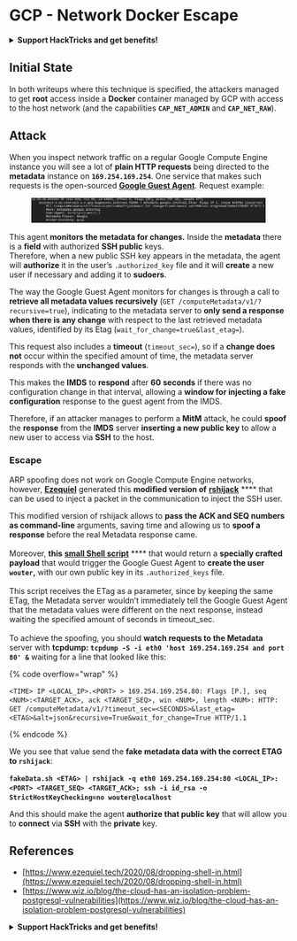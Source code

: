 # GCP - Network Docker Escape

<details>

<summary><strong>Support HackTricks and get benefits!</strong></summary>

Do you work in a **cybersecurity company**? Do you want to see your **company advertised in HackTricks**? or do you want to have access the **latest version of the PEASS or download HackTricks in PDF**? Check the [**SUBSCRIPTION PLANS**](https://github.com/sponsors/carlospolop)!

Discover [**The PEASS Family**](https://opensea.io/collection/the-peass-family), our collection of exclusive [**NFTs**](https://opensea.io/collection/the-peass-family)

Get the [**official PEASS & HackTricks swag**](https://peass.creator-spring.com)

**Join the** [**💬**](https://emojipedia.org/speech-balloon/) [**Discord group**](https://discord.gg/hRep4RUj7f) or the [**telegram group**](https://t.me/peass) or **follow** me on **Twitter** [**🐦**](https://github.com/carlospolop/hacktricks/tree/7af18b62b3bdc423e11444677a6a73d4043511e9/\[https:/emojipedia.org/bird/README.md)[**@carlospolopm**](https://twitter.com/carlospolopm)**.**

**Share your hacking tricks submitting PRs to the** [**hacktricks github repo**](https://github.com/carlospolop/hacktricks)**.**

</details>

## Initial State

In both writeups where this technique is specified, the attackers managed to get **root** access inside a **Docker** container managed by GCP with access to the host network (and the capabilities **`CAP_NET_ADMIN`** and **`CAP_NET_RAW`**).

## Attack

When you inspect network traffic on a regular Google Compute Engine instance you will see a lot of **plain HTTP requests** being directed to the **metadata** instance on **`169.254.169.254`**. One service that makes such requests is the open-sourced [**Google Guest Agent**](https://github.com/GoogleCloudPlatform/guest-agent). Request example:

<figure><img src="../../../.gitbook/assets/image.png" alt=""><figcaption></figcaption></figure>

This agent **monitors the metadata for changes.** Inside the **metadata** there is a **field** with authorized **SSH public** keys.\
Therefore, when a new public SSH key appears in the metadata, the agent will **authorize** it in the user’s `.authorized_key` file and it will **create** a new user if necessary and adding it to **sudoers**.

The way the Google Guest Agent monitors for changes is through a call to **retrieve all metadata values recursively** (`GET /computeMetadata/v1/?recursive=true`), indicating to the metadata server to **only send a response when there is any change** with respect to the last retrieved metadata values, identified by its Etag (`wait_for_change=true&last_etag=`).

This request also includes a **timeout** (`timeout_sec=`), so if a **change does not** occur within the specified amount of time, the metadata server responds with the **unchanged values**.

This makes the **IMDS** to **respond** after **60** **seconds** if there was no configuration change in that interval, allowing a **window for injecting a fake configuration** response to the guest agent from the IMDS.

Therefore, if an attacker manages to perform a **MitM** attack, he could **spoof** the **response** from the **IMDS** server **inserting a new public key** to allow a new user to access via **SSH** to the host.

### Escape

ARP spoofing does not work on Google Compute Engine networks, however, [**Ezequiel**](https://www.ezequiel.tech/2020/08/dropping-shell-in.html) generated this **modified version of** [**rshijack**](https://github.com/ezequielpereira/rshijack) **** that can be used to inject a packet in the communication to inject the SSH user.

This modified version of rshijack allows to **pass the ACK and SEQ numbers as command-line** arguments, saving time and allowing us to **spoof a response** before the real Metadata response came.\
\
Moreover, **this** [**small Shell script**](https://gist.github.com/ezequielpereira/914c2aae463409e785071213b059f96c#file-fakedata-sh) **** that would return a **specially crafted payload** that would trigger the Google Guest Agent to **create the user `wouter`,** with our own public key in its `.authorized_keys` file.\
\
This script receives the ETag as a parameter, since by keeping the same ETag, the Metadata server wouldn’t immediately tell the Google Guest Agent that the metadata values were different on the next response, instead waiting the specified amount of seconds in timeout\_sec.\
\
To achieve the spoofing, you should **watch requests to the Metadata** server with **tcpdump: `tcpdump -S -i eth0 'host 169.254.169.254 and port 80' &`** waiting for a line that looked like this:

{% code overflow="wrap" %}
```
<TIME> IP <LOCAL_IP>.<PORT> > 169.254.169.254.80: Flags [P.], seq <NUM>:<TARGET_ACK>, ack <TARGET_SEQ>, win <NUM>, length <NUM>: HTTP: GET /computeMetadata/v1/?timeout_sec=<SECONDS>&last_etag=<ETAG>&alt=json&recursive=True&wait_for_change=True HTTP/1.1
```
{% endcode %}

We you see that value send the **fake metadata data with the correct ETAG to `rshijack`**:

**`fakeData.sh <ETAG> | rshijack -q eth0 169.254.169.254:80 <LOCAL_IP>:<PORT> <TARGET_SEQ> <TARGET_ACK>; ssh -i id_rsa -o StrictHostKeyChecking=no wouter@localhost`**

And this should make the agent **authorize that public key** that will allow you to **connect** via **SSH** with the **private** key.

## References

* [https://www.ezequiel.tech/2020/08/dropping-shell-in.html](https://www.ezequiel.tech/2020/08/dropping-shell-in.html)
* [https://www.wiz.io/blog/the-cloud-has-an-isolation-problem-postgresql-vulnerabilities](https://www.wiz.io/blog/the-cloud-has-an-isolation-problem-postgresql-vulnerabilities)

<details>

<summary><strong>Support HackTricks and get benefits!</strong></summary>

Do you work in a **cybersecurity company**? Do you want to see your **company advertised in HackTricks**? or do you want to have access the **latest version of the PEASS or download HackTricks in PDF**? Check the [**SUBSCRIPTION PLANS**](https://github.com/sponsors/carlospolop)!

Discover [**The PEASS Family**](https://opensea.io/collection/the-peass-family), our collection of exclusive [**NFTs**](https://opensea.io/collection/the-peass-family)

Get the [**official PEASS & HackTricks swag**](https://peass.creator-spring.com)

**Join the** [**💬**](https://emojipedia.org/speech-balloon/) [**Discord group**](https://discord.gg/hRep4RUj7f) or the [**telegram group**](https://t.me/peass) or **follow** me on **Twitter** [**🐦**](https://github.com/carlospolop/hacktricks/tree/7af18b62b3bdc423e11444677a6a73d4043511e9/\[https:/emojipedia.org/bird/README.md)[**@carlospolopm**](https://twitter.com/carlospolopm)**.**

**Share your hacking tricks submitting PRs to the** [**hacktricks github repo**](https://github.com/carlospolop/hacktricks)**.**

</details>
